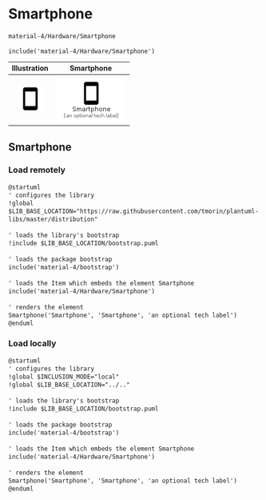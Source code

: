 # Smartphone


```text
material-4/Hardware/Smartphone
```

```text
include('material-4/Hardware/Smartphone')
```



| Illustration | Smartphone |
| :---: | :---: |
| ![illustration for Illustration](../../material-4/Hardware/Smartphone.png) | ![illustration for Smartphone](../../material-4/Hardware/Smartphone.Local.png) |




## Smartphone

### Load remotely
```plantuml
@startuml
' configures the library
!global $LIB_BASE_LOCATION="https://raw.githubusercontent.com/tmorin/plantuml-libs/master/distribution"

' loads the library's bootstrap
!include $LIB_BASE_LOCATION/bootstrap.puml

' loads the package bootstrap
include('material-4/bootstrap')

' loads the Item which embeds the element Smartphone
include('material-4/Hardware/Smartphone')

' renders the element
Smartphone('Smartphone', 'Smartphone', 'an optional tech label')
@enduml
```

### Load locally
```plantuml
@startuml
' configures the library
!global $INCLUSION_MODE="local"
!global $LIB_BASE_LOCATION="../.."

' loads the library's bootstrap
!include $LIB_BASE_LOCATION/bootstrap.puml

' loads the package bootstrap
include('material-4/bootstrap')

' loads the Item which embeds the element Smartphone
include('material-4/Hardware/Smartphone')

' renders the element
Smartphone('Smartphone', 'Smartphone', 'an optional tech label')
@enduml
```

